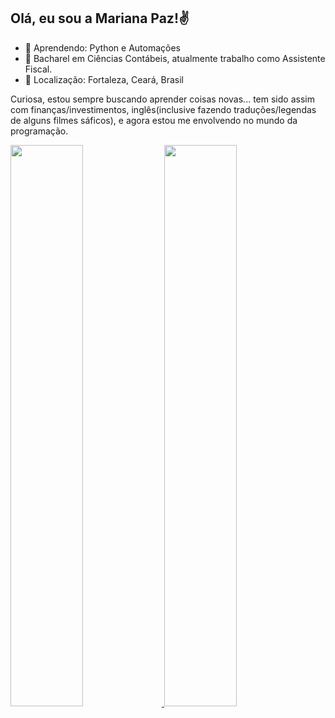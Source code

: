 ## Olá, eu sou a Mariana Paz!✌️

- 🌱 Aprendendo: Python e Automações
- 💼 Bacharel em Ciências Contábeis, atualmente trabalho como Assistente Fiscal. 
- 📍 Localização: Fortaleza, Ceará, Brasil

Curiosa, estou sempre buscando aprender coisas novas... tem sido assim com finanças/investimentos, inglês(inclusive fazendo traduções/legendas de alguns filmes sáficos), e agora estou me envolvendo no mundo da programação.

<div>
  <a href="https://github.com/maripzlima">
  <img width="48%" src="https://github-readme-stats.vercel.app/api?username=maripzlima&show_icons=true&theme=dracula&include_all_commits=true&count_private=true"/>
  <img width="48%" src="https://github-readme-stats.vercel.app/api/top-langs/?username=maripzlima&layout=compact&langs_count=7&theme=dracula"/>
</div>
